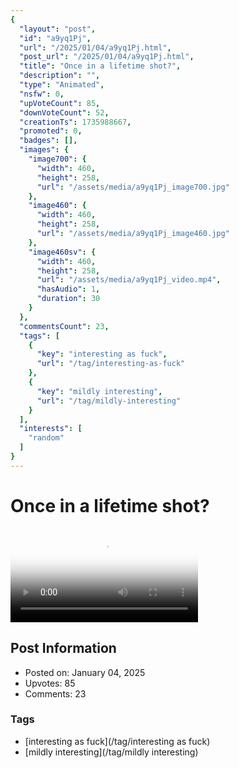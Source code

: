 ```yaml
---
{
  "layout": "post",
  "id": "a9yq1Pj",
  "url": "/2025/01/04/a9yq1Pj.html",
  "post_url": "/2025/01/04/a9yq1Pj.html",
  "title": "Once in a lifetime shot?",
  "description": "",
  "type": "Animated",
  "nsfw": 0,
  "upVoteCount": 85,
  "downVoteCount": 52,
  "creationTs": 1735988667,
  "promoted": 0,
  "badges": [],
  "images": {
    "image700": {
      "width": 460,
      "height": 258,
      "url": "/assets/media/a9yq1Pj_image700.jpg"
    },
    "image460": {
      "width": 460,
      "height": 258,
      "url": "/assets/media/a9yq1Pj_image460.jpg"
    },
    "image460sv": {
      "width": 460,
      "height": 258,
      "url": "/assets/media/a9yq1Pj_video.mp4",
      "hasAudio": 1,
      "duration": 30
    }
  },
  "commentsCount": 23,
  "tags": [
    {
      "key": "interesting as fuck",
      "url": "/tag/interesting-as-fuck"
    },
    {
      "key": "mildly interesting",
      "url": "/tag/mildly-interesting"
    }
  ],
  "interests": [
    "random"
  ]
}
---
```


# Once in a lifetime shot?

<video controls playsinline loop poster="/assets/media/a9yq1Pj_image460.jpg">
  <source src="/assets/media/a9yq1Pj_video.mp4" type="video/mp4">
  Your browser does not support the video tag.
</video>

## Post Information

- Posted on: January 04, 2025
- Upvotes: 85
- Comments: 23

### Tags

- [interesting as fuck](/tag/interesting as fuck)
- [mildly interesting](/tag/mildly interesting)
